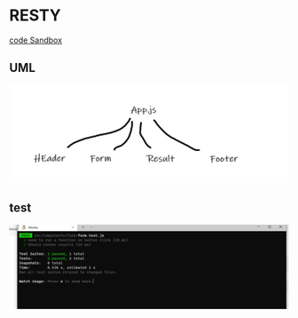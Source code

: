 # RESTY

[code Sandbox](https://codesandbox.io/s/aged-shadow-6e06l)

## UML

![lab27](lab27.png)

## test

![test](test26.png)